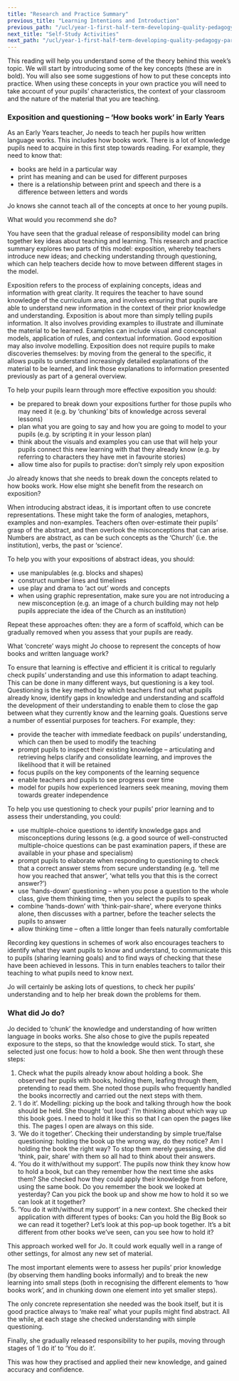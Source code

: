 ```yaml
---
title: "Research and Practice Summary"
previous_title: "Learning Intentions and Introduction"
previous_path: "/ucl/year-1-first-half-term-developing-quality-pedagogy-part-1/spring-week-3-ect-learning-intentions-and-introduction"
next_title: "Self-Study Activities"
next_path: "/ucl/year-1-first-half-term-developing-quality-pedagogy-part-1/spring-week-3-ect-self-study-activities"
---
```


This reading will help you understand some of the theory behind this week’s topic. We will start by introducing some of the key concepts (these are in bold). You will also see some suggestions of how to put these concepts into practice. When using these concepts in your own practice you will need to take account of your pupils’ characteristics, the context of your classroom and the nature of the material that you are teaching.

### Exposition and questioning – ‘How books work’ in Early Years

As an Early Years teacher, Jo needs to teach her pupils how written language works.
This includes how books work. There is a lot of knowledge pupils need to acquire
in this first step towards reading. For example, they need to know that:

- books are held in a particular way
- print has meaning and can be used for different purposes
- there is a relationship between print and speech and there is a difference between
  letters and words

Jo knows she cannot teach all of the concepts at once to her young pupils.

What would you recommend she do?

You have seen that the gradual release of responsibility model can bring together key ideas about teaching and learning. This research and practice summary explores two parts of this model: exposition, whereby teachers introduce new ideas; and checking understanding through questioning, which can help teachers decide how to move between different stages in the model.

Exposition refers to the process of explaining concepts, ideas and information with great clarity. It requires the teacher to have sound knowledge of the curriculum area, and involves ensuring that pupils are able to understand new information in the context of their prior knowledge and understanding. Exposition is about more than simply telling pupils information. It also involves providing examples to illustrate and illuminate the material to be learned. Examples can include visual and conceptual models, application of rules, and contextual information. Good exposition may also involve modelling. Exposition does not require pupils to make discoveries themselves: by moving from the general to the specific, it allows pupils to understand increasingly detailed explanations of the material to be learned, and link those explanations to information presented previously as part of a general overview.

To help your pupils learn through more effective exposition you should:

- be prepared to break down your expositions further for those pupils who may need it (e.g. by ‘chunking’ bits of knowledge across several lessons)
- plan what you are going to say and how you are going to model to your pupils (e.g. by scripting it in your lesson plan)
- think about the visuals and examples you can use that will help your pupils connect this new learning with that they already know (e.g. by referring to characters they have met in favourite stories)
- allow time also for pupils to practise: don’t simply rely upon exposition

Jo already knows that she needs to break down the concepts related to how books work. How else might she benefit from the research on exposition?

When introducing abstract ideas, it is important often to use concrete representations. These might take the form of analogies, metaphors, examples and non-examples. Teachers often over-estimate their pupils’ grasp of the abstract, and then overlook the misconceptions that can arise. Numbers are abstract, as can be such concepts as the ‘Church’ (i.e. the institution), verbs, the past or ‘science’.

To help you with your expositions of abstract ideas, you should:

- use manipulables (e.g. blocks and shapes)
- construct number lines and timelines
- use play and drama to ‘act out’ words and concepts
- when using graphic representation, make sure you are not introducing a new misconception (e.g. an image of a church building may not help pupils appreciate the idea of the Church as an institution)

Repeat these approaches often: they are a form of scaffold, which can be gradually removed when you assess that your pupils are ready.

What ‘concrete’ ways might Jo choose to represent the concepts of how books
and written language work?

To ensure that learning is effective and efficient it is critical to regularly check pupils’ understanding and use this information to adapt teaching. This can be done in many different ways, but questioning is a key tool. Questioning is the key method by which teachers find out what pupils already know, identify gaps in knowledge and understanding and scaffold the development of their understanding to enable them to close the gap between what they currently know and the learning goals. Questions serve a number of essential purposes for teachers. For example, they:

- provide the teacher with immediate feedback on pupils’ understanding, which can then be used to modify the teaching
- prompt pupils to inspect their existing knowledge – articulating and retrieving helps clarify and consolidate learning, and improves the likelihood that it will be retained
- focus pupils on the key components of the learning sequence
- enable teachers and pupils to see progress over time
- model for pupils how experienced learners seek meaning, moving them towards greater independence

To help you use questioning to check your pupils’ prior learning and to assess their understanding, you could:

- use multiple-choice questions to identify knowledge gaps and misconceptions during lessons (e.g. a good source of well-constructed multiple-choice questions can be past examination papers, if these are available in your phase and specialism)
- prompt pupils to elaborate when responding to questioning to check that a correct answer stems from secure understanding (e.g. ‘tell me how you reached that answer’, ‘what tells you that this is the correct answer?’)
- use ‘hands-down’ questioning – when you pose a question to the whole class, give them thinking time, then you select the pupils to speak
- combine ‘hands-down’ with ‘think-pair-share', where everyone thinks alone, then discusses with a partner, before the teacher selects the pupils to answer
- allow thinking time – often a little longer than feels naturally comfortable

Recording key questions in schemes of work also encourages teachers to identify what they want pupils to know and understand, to communicate this to pupils (sharing learning goals) and to find ways of checking that these have been achieved in lessons. This in turn enables teachers to tailor their teaching to what pupils need to know next.

Jo will certainly be asking lots of questions, to check her pupils’ understanding and to help her break down the problems for them.

### What did Jo do?

Jo decided to ‘chunk’ the knowledge and understanding of how written language in
books works. She also chose to give the pupils repeated exposure to the steps, so
that the knowledge would stick. To start, she selected just one focus: how to hold
a book. She then went through these steps:

1. Check what the pupils already know about holding a book. She observed her
   pupils with books, holding them, leafing through them, pretending to read
   them. She noted those pupils who frequently handled the books incorrectly
   and carried out the next steps with them.
2. ‘I do it’. Modelling: picking up the book and talking through how the book
   should be held. She thought ‘out loud’: I’m thinking about which way up this
   book goes. I need to hold it like this so that I can open the pages like
   this. The pages I open are always on this side.
3. ‘We do it together’. Checking their understanding by simple true/false
   questioning: holding the book up the wrong way, do they notice? Am I holding
   the book the right way? To stop them merely guessing, she did ‘think, pair,
   share’ with them so all had to think about their answers.
4. ‘You do it with/without my support’. The pupils now think they know how to
   hold a book, but can they remember how the next time she asks them? She
   checked how they could apply their knowledge from before, using the same
   book. Do you remember the book we looked at yesterday? Can you pick the book
   up and show me how to hold it so we can look at it together?
5. ‘You do it with/without my support’ in a new context. She checked their
   application with different types of books: Can you hold the Big Book so we
   can read it together? Let’s look at this pop-up book together. It’s a bit
   different from other books we’ve seen, can you see how to hold it?

This approach worked well for Jo. It could work equally well in a range of other
settings, for almost any new set of material.

The most important elements were to
assess her pupils’ prior knowledge (by observing them handling books informally)
and to break the new learning into small steps (both in recognising the different
elements to ‘how books work’, and in chunking down one element into yet smaller steps).

The only concrete representation she needed was the book itself, but it is good practice
always to ‘make real’ what your pupils might find abstract. All the while, at each
stage she checked understanding with simple questioning.

Finally, she gradually released
responsibility to her pupils, moving through stages of ‘I do it’ to ‘You do it’.

This was how they practised and applied their new knowledge, and gained accuracy
and confidence.
